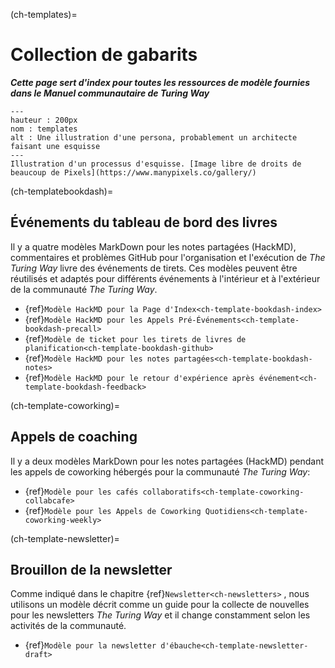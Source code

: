 (ch-templates)=
# Collection de gabarits

***Cette page sert d'index pour toutes les ressources de modèle fournies dans le Manuel communautaire de Turing Way***

```{figure} ../figures/templates.*
---
hauteur : 200px
nom : templates
alt : Une illustration d'une persona, probablement un architecte faisant une esquisse
---
Illustration d'un processus d'esquisse. [Image libre de droits de beaucoup de Pixels](https://www.manypixels.co/gallery/)
```

(ch-templatebookdash)=
## Événements du tableau de bord des livres

Il y a quatre modèles MarkDown pour les notes partagées (HackMD), commentaires et problèmes GitHub pour l'organisation et l'exécution de _The Turing Way_ livre des événements de tirets. Ces modèles peuvent être réutilisés et adaptés pour différents événements à l'intérieur et à l'extérieur de la communauté _The Turing Way_.

- {ref}`Modèle HackMD pour la Page d'Index<ch-template-bookdash-index>`
- {ref}`Modèle HackMD pour les Appels Pré-Événements<ch-template-bookdash-precall>`
- {ref}`Modèle de ticket pour les tirets de livres de planification<ch-template-bookdash-github>`
- {ref}`Modèle HackMD pour les notes partagées<ch-template-bookdash-notes>`
- {ref}`Modèle HackMD pour le retour d'expérience après événement<ch-template-bookdash-feedback>`

(ch-template-coworking)=
## Appels de coaching

Il y a deux modèles MarkDown pour les notes partagées (HackMD) pendant les appels de coworking hébergés pour la communauté _The Turing Way_:

- {ref}`Modèle pour les cafés collaboratifs<ch-template-coworking-collabcafe>`
- {ref}`Modèle pour les Appels de Coworking Quotidiens<ch-template-coworking-weekly>`

(ch-template-newsletter)=
## Brouillon de la newsletter

Comme indiqué dans le chapitre {ref}`Newsletter<ch-newsletters>` , nous utilisons un modèle décrit comme un guide pour la collecte de nouvelles pour les newsletters _The Turing Way_ et il change constamment selon les activités de la communauté.

- {ref}`Modèle pour la newsletter d'ébauche<ch-template-newsletter-draft>`
